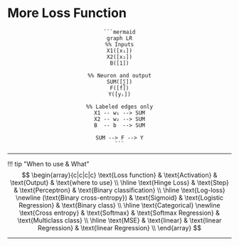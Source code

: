 # More Loss Function

<div align="center">

    ```mermaid
    graph LR
    %% Inputs
    X1([x₁])
    X2([x₂])
    B([1])

    %% Neuron and output
    SUM([∑])
    F([f])
    Y([yᵢ])

    %% Labeled edges only
    X1 -- w₁ --> SUM
    X2 -- w₂ --> SUM
    B  -- b  --> SUM

    SUM --> F --> Y
    ```
</div>

---

!!! tip "When to use & What"
    $$
    \begin{array}{c|c|c|c}
    \text{Loss function} & \text{Activation} & \text{Output} & \text{where to use} \\
    \hline
    \text{Hinge Loss} & \text{Step} & \text{Perceptron} & \text{Binary classification} \\
    \hline
    \text{Log-loss} \newline (\text{Binary cross-entropy}) & \text{Sigmoid} & \text{Logistic Regression} & \text{Binary class} \\
    \hline
    \text{Categorical} \newline \text{Cross entropy} & \text{Softmax} & \text{Softmax Regression} & \text{Multiclass class} \\
    \hline
    \text{MSE} & \text{linear} & \text{linear Regression} & \text{linear Regression} \\
    \end{array}
    $$

---